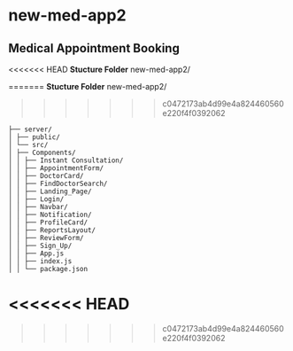 # new-med-app2

## Medical Appointment Booking

<<<<<<< HEAD
**Stucture Folder**
new-med-app2/

=======
**Stucture Folder** new-med-app2/
>>>>>>> c0472173ab4d99e4a824460560e220f4f0392062
```
├── server/
│ ├── public/
│ └── src/
│ ├── Components/
│ │ ├── Instant Consultation/
│ │ ├── AppointmentForm/
│ │ ├── DoctorCard/
│ │ ├── FindDoctorSearch/
│ │ ├── Landing_Page/
│ │ ├── Login/
│ │ ├── Navbar/
│ │ ├── Notification/
│ │ ├── ProfileCard/
│ │ ├── ReportsLayout/
│ │ ├── ReviewForm/
│ │ ├── Sign_Up/
│ │ ├── App.js
│ │ ├── index.js
│ │ └── package.json
```
<<<<<<< HEAD
=======


>>>>>>> c0472173ab4d99e4a824460560e220f4f0392062
